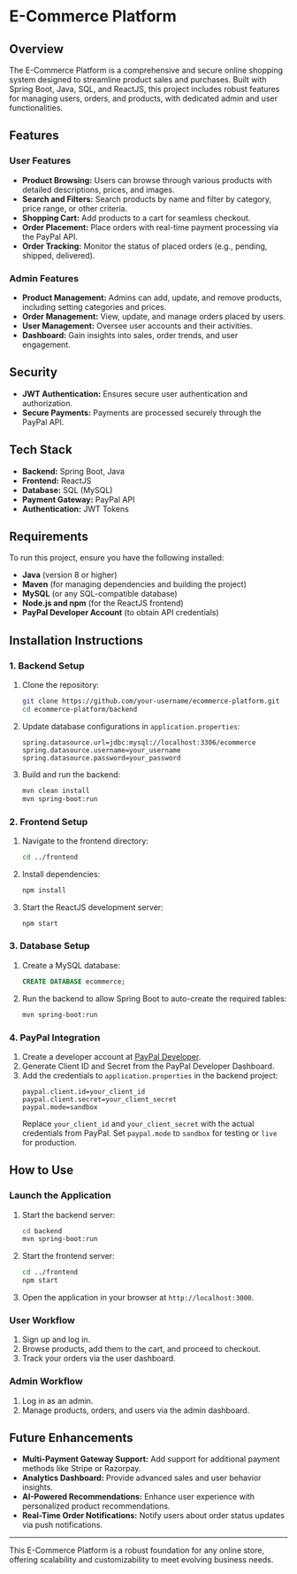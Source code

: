 # E-Commerce Platform

## Overview
The E-Commerce Platform is a comprehensive and secure online shopping system designed to streamline product sales and purchases. Built with Spring Boot, Java, SQL, and ReactJS, this project includes robust features for managing users, orders, and products, with dedicated admin and user functionalities.

## Features

### User Features
- **Product Browsing:** Users can browse through various products with detailed descriptions, prices, and images.
- **Search and Filters:** Search products by name and filter by category, price range, or other criteria.
- **Shopping Cart:** Add products to a cart for seamless checkout.
- **Order Placement:** Place orders with real-time payment processing via the PayPal API.
- **Order Tracking:** Monitor the status of placed orders (e.g., pending, shipped, delivered).

### Admin Features
- **Product Management:** Admins can add, update, and remove products, including setting categories and prices.
- **Order Management:** View, update, and manage orders placed by users.
- **User Management:** Oversee user accounts and their activities.
- **Dashboard:** Gain insights into sales, order trends, and user engagement.

## Security
- **JWT Authentication:** Ensures secure user authentication and authorization.
- **Secure Payments:** Payments are processed securely through the PayPal API.

## Tech Stack
- **Backend:** Spring Boot, Java
- **Frontend:** ReactJS
- **Database:** SQL (MySQL)
- **Payment Gateway:** PayPal API
- **Authentication:** JWT Tokens

## Requirements
To run this project, ensure you have the following installed:
- **Java** (version 8 or higher)
- **Maven** (for managing dependencies and building the project)
- **MySQL** (or any SQL-compatible database)
- **Node.js and npm** (for the ReactJS frontend)
- **PayPal Developer Account** (to obtain API credentials)

## Installation Instructions

### 1. Backend Setup
1. Clone the repository:
   ```bash
   git clone https://github.com/your-username/ecommerce-platform.git
   cd ecommerce-platform/backend
   ```
2. Update database configurations in `application.properties`:
   ```properties
   spring.datasource.url=jdbc:mysql://localhost:3306/ecommerce
   spring.datasource.username=your_username
   spring.datasource.password=your_password
   ```
3. Build and run the backend:
   ```bash
   mvn clean install
   mvn spring-boot:run
   ```

### 2. Frontend Setup
1. Navigate to the frontend directory:
   ```bash
   cd ../frontend
   ```
2. Install dependencies:
   ```bash
   npm install
   ```
3. Start the ReactJS development server:
   ```bash
   npm start
   ```

### 3. Database Setup
1. Create a MySQL database:
   ```sql
   CREATE DATABASE ecommerce;
   ```
2. Run the backend to allow Spring Boot to auto-create the required tables:
   ```bash
   mvn spring-boot:run
   ```

### 4. PayPal Integration
1. Create a developer account at [PayPal Developer](https://developer.paypal.com/).
2. Generate Client ID and Secret from the PayPal Developer Dashboard.
3. Add the credentials to `application.properties` in the backend project:
   ```properties
   paypal.client.id=your_client_id
   paypal.client.secret=your_client_secret
   paypal.mode=sandbox
   ```
   Replace `your_client_id` and `your_client_secret` with the actual credentials from PayPal. Set `paypal.mode` to `sandbox` for testing or `live` for production.

## How to Use

### Launch the Application
1. Start the backend server:
   ```bash
   cd backend
   mvn spring-boot:run
   ```
2. Start the frontend server:
   ```bash
   cd ../frontend
   npm start
   ```
3. Open the application in your browser at `http://localhost:3000`.

### User Workflow
1. Sign up and log in.
2. Browse products, add them to the cart, and proceed to checkout.
3. Track your orders via the user dashboard.

### Admin Workflow
1. Log in as an admin.
2. Manage products, orders, and users via the admin dashboard.

## Future Enhancements
- **Multi-Payment Gateway Support:** Add support for additional payment methods like Stripe or Razorpay.
- **Analytics Dashboard:** Provide advanced sales and user behavior insights.
- **AI-Powered Recommendations:** Enhance user experience with personalized product recommendations.
- **Real-Time Order Notifications:** Notify users about order status updates via push notifications.

---
This E-Commerce Platform is a robust foundation for any online store, offering scalability and customizability to meet evolving business needs.

